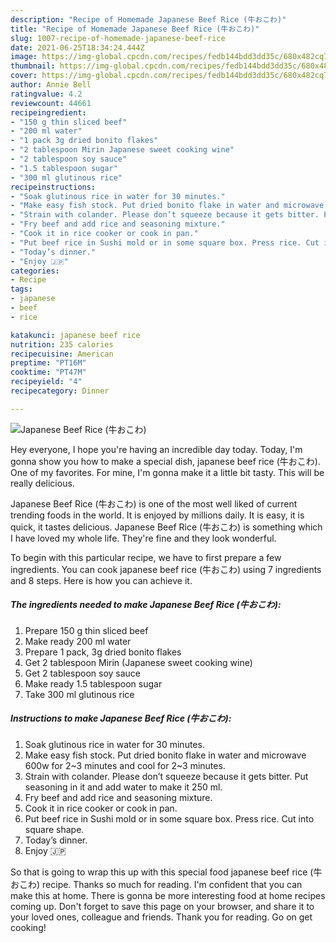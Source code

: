 ```yaml
---
description: "Recipe of Homemade Japanese Beef Rice (牛おこわ)"
title: "Recipe of Homemade Japanese Beef Rice (牛おこわ)"
slug: 1007-recipe-of-homemade-japanese-beef-rice
date: 2021-06-25T18:34:24.444Z
image: https://img-global.cpcdn.com/recipes/fedb144bdd3dd35c/680x482cq70/japanese-beef-rice-牛おこわ-recipe-main-photo.jpg
thumbnail: https://img-global.cpcdn.com/recipes/fedb144bdd3dd35c/680x482cq70/japanese-beef-rice-牛おこわ-recipe-main-photo.jpg
cover: https://img-global.cpcdn.com/recipes/fedb144bdd3dd35c/680x482cq70/japanese-beef-rice-牛おこわ-recipe-main-photo.jpg
author: Annie Bell
ratingvalue: 4.2
reviewcount: 44661
recipeingredient:
- "150 g thin sliced beef"
- "200 ml water"
- "1 pack 3g dried bonito flakes"
- "2 tablespoon Mirin Japanese sweet cooking wine"
- "2 tablespoon soy sauce"
- "1.5 tablespoon sugar"
- "300 ml glutinous rice"
recipeinstructions:
- "Soak glutinous rice in water for 30 minutes."
- "Make easy fish stock. Put dried bonito flake in water and microwave 600w for 2~3 minutes and cool for 2~3 minutes."
- "Strain with colander. Please don’t squeeze because it gets bitter. Put seasoning in it and add water to make it 250 ml."
- "Fry beef and add rice and seasoning mixture."
- "Cook it in rice cooker or cook in pan."
- "Put beef rice in Sushi mold or in some square box. Press rice. Cut into square shape."
- "Today’s dinner."
- "Enjoy 🇯🇵"
categories:
- Recipe
tags:
- japanese
- beef
- rice

katakunci: japanese beef rice 
nutrition: 235 calories
recipecuisine: American
preptime: "PT16M"
cooktime: "PT47M"
recipeyield: "4"
recipecategory: Dinner

---
```



![Japanese Beef Rice (牛おこわ)](https://img-global.cpcdn.com/recipes/fedb144bdd3dd35c/680x482cq70/japanese-beef-rice-牛おこわ-recipe-main-photo.jpg)

Hey everyone, I hope you're having an incredible day today. Today, I'm gonna show you how to make a special dish, japanese beef rice (牛おこわ). One of my favorites. For mine, I'm gonna make it a little bit tasty. This will be really delicious.

Japanese Beef Rice (牛おこわ) is one of the most well liked of current trending foods in the world. It is enjoyed by millions daily. It is easy, it is quick, it tastes delicious. Japanese Beef Rice (牛おこわ) is something which I have loved my whole life. They're fine and they look wonderful.




To begin with this particular recipe, we have to first prepare a few ingredients. You can cook japanese beef rice (牛おこわ) using 7 ingredients and 8 steps. Here is how you can achieve it.

<!--inarticleads1-->

##### The ingredients needed to make Japanese Beef Rice (牛おこわ):

1. Prepare 150 g thin sliced beef
1. Make ready 200 ml water
1. Prepare 1 pack, 3g dried bonito flakes
1. Get 2 tablespoon Mirin (Japanese sweet cooking wine)
1. Get 2 tablespoon soy sauce
1. Make ready 1.5 tablespoon sugar
1. Take 300 ml glutinous rice




<!--inarticleads2-->

##### Instructions to make Japanese Beef Rice (牛おこわ):

1. Soak glutinous rice in water for 30 minutes.
1. Make easy fish stock. Put dried bonito flake in water and microwave 600w for 2~3 minutes and cool for 2~3 minutes.
1. Strain with colander. Please don’t squeeze because it gets bitter. Put seasoning in it and add water to make it 250 ml.
1. Fry beef and add rice and seasoning mixture.
1. Cook it in rice cooker or cook in pan.
1. Put beef rice in Sushi mold or in some square box. Press rice. Cut into square shape.
1. Today’s dinner.
1. Enjoy 🇯🇵




So that is going to wrap this up with this special food japanese beef rice (牛おこわ) recipe. Thanks so much for reading. I'm confident that you can make this at home. There is gonna be more interesting food at home recipes coming up. Don't forget to save this page on your browser, and share it to your loved ones, colleague and friends. Thank you for reading. Go on get cooking!
